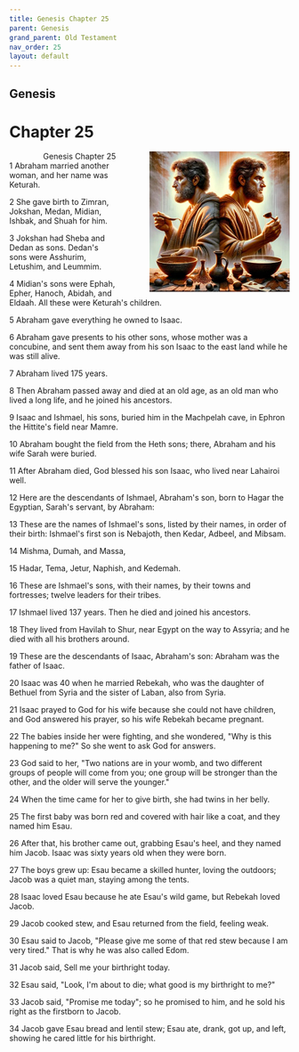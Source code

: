 ```yaml
---
title: Genesis Chapter 25
parent: Genesis
grand_parent: Old Testament
nav_order: 25
layout: default
---
```


## Genesis

# Chapter 25

<div style="clear: both; text-align: right;">
    <img src="/assets/Image/Genesis/500/25.jpg" alt="Genesis Chapter 25" class="chapter-image" style="max-width: 50%; height: auto; float: right; margin: 0 0 10px 10px; padding-left: 10%;">
    <figcaption style="font-size: 14px;">Genesis Chapter 25</figcaption>
</div>
1 Abraham married another woman, and her name was Keturah.

2 She gave birth to Zimran, Jokshan, Medan, Midian, Ishbak, and Shuah for him.

3 Jokshan had Sheba and Dedan as sons. Dedan's sons were Asshurim, Letushim, and Leummim.

4 Midian's sons were Ephah, Epher, Hanoch, Abidah, and Eldaah. All these were Keturah's children.

5 Abraham gave everything he owned to Isaac.

6 Abraham gave presents to his other sons, whose mother was a concubine, and sent them away from his son Isaac to the east land while he was still alive.

7 Abraham lived 175 years.

8 Then Abraham passed away and died at an old age, as an old man who lived a long life, and he joined his ancestors.

9 Isaac and Ishmael, his sons, buried him in the Machpelah cave, in Ephron the Hittite's field near Mamre.

10 Abraham bought the field from the Heth sons; there, Abraham and his wife Sarah were buried.

11 After Abraham died, God blessed his son Isaac, who lived near Lahairoi well.

12 Here are the descendants of Ishmael, Abraham's son, born to Hagar the Egyptian, Sarah's servant, by Abraham:

13 These are the names of Ishmael's sons, listed by their names, in order of their birth: Ishmael's first son is Nebajoth, then Kedar, Adbeel, and Mibsam.

14 Mishma, Dumah, and Massa,

15 Hadar, Tema, Jetur, Naphish, and Kedemah.

16 These are Ishmael's sons, with their names, by their towns and fortresses; twelve leaders for their tribes.

17 Ishmael lived 137 years. Then he died and joined his ancestors.

18 They lived from Havilah to Shur, near Egypt on the way to Assyria; and he died with all his brothers around.

19 These are the descendants of Isaac, Abraham's son: Abraham was the father of Isaac.

20 Isaac was 40 when he married Rebekah, who was the daughter of Bethuel from Syria and the sister of Laban, also from Syria.

21 Isaac prayed to God for his wife because she could not have children, and God answered his prayer, so his wife Rebekah became pregnant.

22 The babies inside her were fighting, and she wondered, "Why is this happening to me?" So she went to ask God for answers.

23 God said to her, "Two nations are in your womb, and two different groups of people will come from you; one group will be stronger than the other, and the older will serve the younger."

24 When the time came for her to give birth, she had twins in her belly.

25 The first baby was born red and covered with hair like a coat, and they named him Esau.

26 After that, his brother came out, grabbing Esau's heel, and they named him Jacob. Isaac was sixty years old when they were born.

27 The boys grew up: Esau became a skilled hunter, loving the outdoors; Jacob was a quiet man, staying among the tents.

28 Isaac loved Esau because he ate Esau's wild game, but Rebekah loved Jacob.

29 Jacob cooked stew, and Esau returned from the field, feeling weak.

30 Esau said to Jacob, "Please give me some of that red stew because I am very tired." That is why he was also called Edom.

31 Jacob said, Sell me your birthright today.

32 Esau said, "Look, I'm about to die; what good is my birthright to me?"

33 Jacob said, "Promise me today"; so he promised to him, and he sold his right as the firstborn to Jacob.

34 Jacob gave Esau bread and lentil stew; Esau ate, drank, got up, and left, showing he cared little for his birthright.


